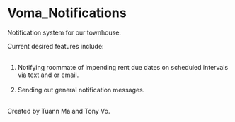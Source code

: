 # Voma_Notifications
Notification system for our townhouse.

Current desired features include: <br><br/>
1. Notifying roommate of impending rent due dates on scheduled intervals via text and or email. <br><br/>
2. Sending out general notification messages. <br><br/>

Created by Tuann Ma and Tony Vo.
